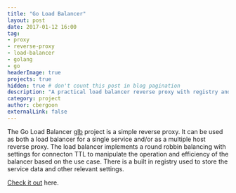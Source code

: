 ```yaml
---
title: "Go Load Balancer"
layout: post
date: 2017-01-12 16:00
tag: 
- proxy
- reverse-proxy
- load-balancer
- golang
- go 
headerImage: true
projects: true
hidden: true # don't count this post in blog pagination
description: "A practical load balancer reverse proxy with registry and management endpoints."
category: project
author: cbergoon
externalLink: false
---
```


The Go Load Balancer [glb](http://github.com/cbergoon/glb) project is a simple reverse proxy. It can be used as both a load balancer for a single service and/or as a multiple host reverse proxy. The load balancer implements a round robbin balancing with settings for connecton TTL to manipulate the operation and efficiency of the balancer based on the use case. There is a built in registry used to store the service data and other relevant settings. 

[Check it out](http://github.com/cbergoon/glb) here.

